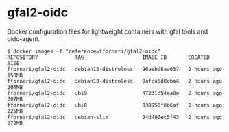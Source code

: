 # gfal2-oidc

Docker configuration files for lightweight containers with gfal tools and oidc-agent.
```
$ docker images -f "reference=ffornari/gfal2-oidc"
REPOSITORY            TAG                   IMAGE ID       CREATED             SIZE
ffornari/gfal2-oidc   debian12-distroless   96aebd8aa637   2 hours ago         150MB
ffornari/gfal2-oidc   debian10-distroless   9afca5d8cba4   2 hours ago         204MB
ffornari/gfal2-oidc   ubi9                  47231d54ea0e   2 hours ago         207MB
ffornari/gfal2-oidc   ubi8                  838950f8b6af   2 hours ago         225MB
ffornari/gfal2-oidc   debian-slim           94d496ec5f43   2 hours ago         272MB
```
